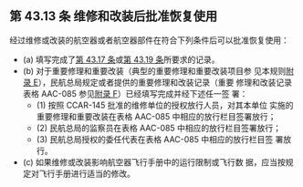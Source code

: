## 第 43.13 条 维修和改装后批准恢复使用
经过维修或改装的航空器或者航空器部件在符合下列条件后可以批准恢复使用：

- (a) 填写完成了[第 43.17 条](17.md)或[第 43.19 条]()所要求的记录。
- (b) 对于重要修理和重要改装（典型的重要修理和重要改装项目参
见本规则[附录 E](Appendix-E.md)），民航总局规定或者提供的重要修理和改装记录（重要
修理和改装记录表格 AAC-085 参见[附录 F](Appendix-F.pdf)）已经填写完成并经下述任一签
署：
	+ (1) 按照 CCAR-145 批准的维修单位的授权放行人员，对其本单位
实施的重要修理和重要改装在表格 AAC-085 中相应的放行栏目签署放行；
	+ (2) 民航总局的监察员在表格 AAC-085 中相应的放行栏目签署放行；
	+ (3) 民航总局授权的委任代表在表格 AAC-085 中相应的放行栏目签
署放行。
- (c) 如果维修或改装影响航空器飞行手册中的运行限制或飞行数
据，应当按规定对飞行手册进行适当的修改。